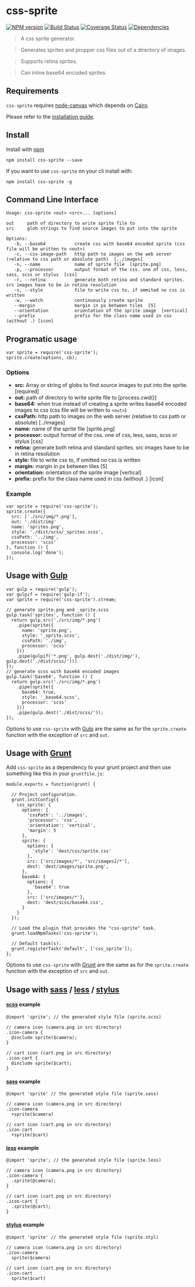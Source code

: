 # css-sprite

[![NPM version](https://badge.fury.io/js/css-sprite.png)](http://badge.fury.io/js/css-sprite) [![Build Status](https://travis-ci.org/aslansky/css-sprite.png?branch=master)](https://travis-ci.org/aslansky/css-sprite) [![Coverage Status](https://coveralls.io/repos/aslansky/css-sprite/badge.png)](https://coveralls.io/r/aslansky/css-sprite) [![Dependencies](https://david-dm.org/aslansky/css-sprite.png)](https://david-dm.org/aslansky/css-sprite)

> A css sprite generator.

> Generates sprites and propper css files out of a directory of images.

> Supports retina sprites.

> Can inline base64 encoded sprites.

## Requirements

`css-sprite` requires [node-canvas](https://github.com/learnboost/node-canvas) which depends on [Cairo](http://cairographics.org/).

Please refer to the [installation guide](https://github.com/learnboost/node-canvas/wiki).

## Install

Install with [npm](https://npmjs.org/package/css-sprite)

```
npm install css-sprite --save
```

If you want to use `css-sprite` on your cli install with:

```
npm install css-sprite -g
```

## Command Line Interface

```
Usage: css-sprite <out> <src>... [options]

out     path of directory to write sprite file to
src     glob strings to find source images to put into the sprite

Options:
   -b, --base64           create css with base64 encoded sprite (css file will be written to <out>)
   -c, --css-image-path   http path to images on the web server (relative to css path or absolute path)  [../images]
   -n, --name             name of sprite file  [sprite.png]
   -p, --processor        output format of the css. one of css, less, sass, scss or stylus  [css]
   -r, --retina           generate both retina and standard sprites. src images have to be in retina resolution
   -s, --style            file to write css to, if ommited no css is written
   -w, --watch            continuously create sprite
   --margin               margin in px between tiles  [5]
   --orientation          orientation of the sprite image  [vertical]
   --prefix               prefix for the class name used in css (without .) [icon]
```

## Programatic usage
```
var sprite = require('css-sprite');
sprite.create(options, cb);
```

### Options
* **src:** Array or string of globs to find source images to put into the sprite.  [required]
* **out:** path of directory to write sprite file to  [process.cwd()]
* **base64:** when true instead of creating a sprite writes base64 encoded images to css (css file will be written to `<out>`)
* **cssPath:** http path to images on the web server (relative to css path or absolute)  [../images]
* **name:** name of the sprite file  [sprite.png]
* **processor:** output format of the css. one of css, less, sass, scss or stylus  [css]
* **retina:** generate both retina and standard sprites. src images have to be in retina resolution
* **style:** file to write css to, if omitted no css is written
* **margin:** margin in px between tiles  [5]
* **orientation:** orientation of the sprite image [vertical]
* **prefix:** prefix for the class name used in css (without .) [icon]


### Example
```
var sprite = require('css-sprite');
sprite.create({
  src: ['./src/img/*.png'],
  out: './dist/img'
  name: 'sprites.png',
  style: './dist/scss/_sprites.scss',
  cssPath: '../img',
  processor: 'scss'
}, function () {
  console.log('done');
});
```

## Usage with [Gulp](http://gulpjs.com)
```
var gulp = require('gulp');
var gulpif = require('gulp-if');
var sprite = require('css-sprite').stream;

// generate sprite.png and _sprite.scss
gulp.task('sprites', function () {
  return gulp.src('./src/img/*.png')
    .pipe(sprite({
      name: 'sprite.png',
      style: '_sprite.scss',
      cssPath: './img',
      processor: 'scss'
    }))
    .pipe(gulpif('*.png', gulp.dest('./dist/img/'), gulp.dest('./dist/scss/')))
});
// generate scss with base64 encoded images
gulp.task('base64', function () {
  return gulp.src('./src/img/*.png')
    .pipe(sprite({
      base64: true,
      style: '_base64.scss',
      processor: 'scss'
    }))
    .pipe(gulp.dest('./dist/scss/'));
});
```

Options to use `css-sprite` with [Gulp](http://gulpjs.com) are the same as for the `sprite.create` function with the exception of `src` and `out`.

## Usage with [Grunt](http://gruntjs.com)

Add `css-sprite` as a dependency to your grunt project and then use something like this in your `gruntfile.js`:

```
module.exports = function(grunt) {

  // Project configuration.
  grunt.initConfig({
    css_sprite: {
      options: {
        'cssPath': '../images',
        'processor': 'css',
        'orientation': 'vertical',
        'margin': 5
      },
      sprite: {
        options: {
          'style': 'dest/css/sprite.css'
        },
        src: ['src/images/*', 'src/images2/*'],
        dest: 'dest/images/sprite.png',
      },
      base64: {
        options: {
          'base64': true
        },
        src: ['src/images/*'],
        dest: 'dest/scss/base64.css',
      }
    }
  });

  // Load the plugin that provides the "css-sprite" task.
  grunt.loadNpmTasks('css-sprite');

  // Default task(s).
  grunt.registerTask('default', ['css_sprite']);
};
```

Options to use `css-sprite` with [Grunt](http://gruntjs.com) are the same as for the `sprite.create` function with the exception of `src` and `out`.


## Usage with [sass](http://sass-lang.com/) / [less](http://lesscss.org/) / [stylus](http://learnboost.github.io/stylus/)

#### [scss](http://sass-lang.com/) example

```
@import 'sprite'; // the generated style file (sprite.scss)

// camera icon (camera.png in src directory)
.icon-camera {
  @include sprite($camera);
}

// cart icon (cart.png in src directory)
.icon-cart {
  @include sprite($cart);
}
```

#### [sass](http://sass-lang.com/) example

```
@import 'sprite' // the generated style file (sprite.sass)

// camera icon (camera.png in src directory)
.icon-camera
  +sprite($camera)

// cart icon (cart.png in src directory)  
.icon-cart
  +sprite($cart)
```

#### [less](http://lesscss.org/) example

```
@import 'sprite'; // the generated style file (sprite.less)

// camera icon (camera.png in src directory)
.icon-camera {
  .sprite(@camera);
}

// cart icon (cart.png in src directory)
.icon-cart {
  .sprite(@cart);
}
```

#### [stylus](http://learnboost.github.io/stylus/) example

```
@import 'sprite' // the generated style file (sprite.styl)

// camera icon (camera.png in src directory)
.icon-camera
  sprite($camera)

// cart icon (cart.png in src directory)
.icon-cart
  sprite($cart)
```
